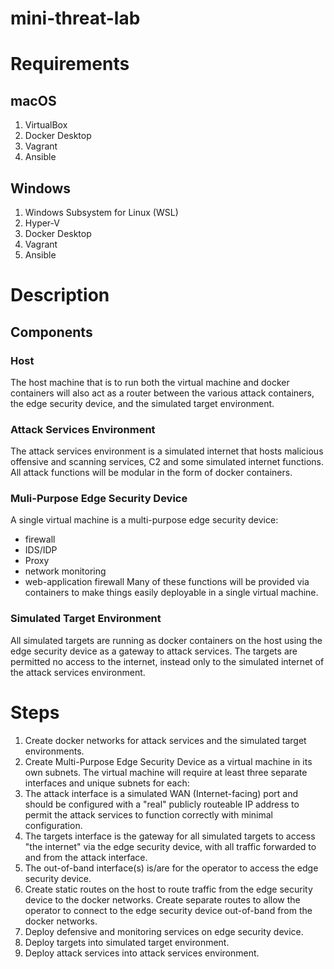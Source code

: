 # mini-threat-lab

# Requirements
## macOS
1. VirtualBox
2. Docker Desktop
3. Vagrant
4. Ansible

## Windows
1. Windows Subsystem for Linux (WSL)
2. Hyper-V
2. Docker Desktop
3. Vagrant
4. Ansible

# Description
## Components
### Host
The host machine that is to run both the virtual machine and docker containers will also act as a router between the various attack containers, the edge security device, and the simulated target environment.
### Attack Services Environment
The attack services environment is a simulated internet that hosts malicious offensive and scanning services, C2 and some simulated internet functions. All attack functions will be modular in the form of docker containers.
### Muli-Purpose Edge Security Device
A single virtual machine is a multi-purpose edge security device:
 - firewall
 - IDS/IDP
 - Proxy
 - network monitoring
 - web-application firewall
Many of these functions will be provided via containers to make things easily deployable in a single virtual machine.
### Simulated Target Environment
All simulated targets are running as docker containers on the host using the edge security device as a gateway to attack services. The targets are permitted no access to the internet, instead only to the simulated internet of the attack services environment.

# Steps
1. Create docker networks for attack services and the simulated target environments.
2. Create Multi-Purpose Edge Security Device as a virtual machine in its own subnets. The virtual machine will require at least three separate interfaces and unique subnets for each:
  1. The attack interface is a simulated WAN (Internet-facing) port and should be configured with a "real" publicly routeable IP address to permit the attack services to function correctly with minimal configuration.
  2. The targets interface is the gateway for all simulated targets to access "the internet" via the edge security device, with all traffic forwarded to and from the attack interface.
  3. The out-of-band interface(s) is/are for the operator to access the edge security device.
3. Create static routes on the host to route traffic from the edge security device to the docker networks. Create separate routes to allow the operator to connect to the edge security device out-of-band from the docker networks.
4. Deploy defensive and monitoring services on edge security device.
5. Deploy targets into simulated target environment.
6. Deploy attack services into attack services environment.
